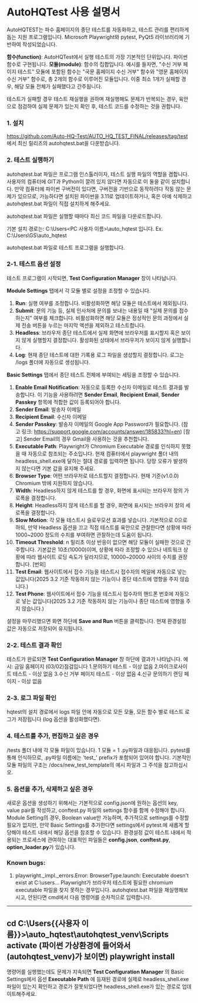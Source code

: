 # AutoHQTest 사용 설명서
AutoHQTEST는 파수 홈페이지의 종단 테스트를 자동화하고, 테스트 관리를 편리하게 돕는 지원 프로그램입니다. 
Microsoft Playwright와 pytest, PyQt5 라이브러리에 기반하여 작성되었습니다. 

**함수(function)**: AutoHQTest에서 실행 테스트의 가장 기본적인 단위입니다. 파이썬 함수로 구현됩니다. 
**모듈(module)**: 함수의 집합입니다. 
예시를 들자면, "수신 거부 페이지 테스트" 모듈에 포함된 함수는 "국문 홈페이지 수신 거부" 함수와 "영문 홈페이지 수신 거부" 함수로, 총 2개의 함수로 이루어진 모듈입니다. 
이중 최소 1개가 실패할 경우, 해당 모듈 전체가 실패했다고 간주됩니다.

테스트가 실패할 경우 테스트 재실행을 권하며 재실행해도 문제가 반복되는 경우, 육안으로 점검하여 실제 문제가 있는지 확인 후, 테스트 코드를 수정하는 것을 권합니다. 

### 1. 설치
https://github.com/Auto-HQ-Test/AUTO_HQ_TEST_FINAL/releases/tag/test 에서 최신 릴리즈의 autohqtest.bat을 다운받습니다. 

### 2. 테스트 실행하기
autohqtest.bat 파일은 프로그램 인스톨러이자, 테스트 실행 파일의 역할을 겸합니다. 
사용자의 컴퓨터에 GIT과 Python이 깔려 있지 않다면 자동으로 이 둘을 같이 설치합니다. 
만약 컴퓨터에 파이썬 구버전이 있다면, 구버전을 기반으로 동작하려다 작동 않는 문제가 있으므로,
가능하다면 설치된 파이썬을 3.11로 업데이트하거나, 혹은 아예 삭제하고 autohqtest.bat 파일이 직접 설치하게 해주세요. 

autohqtest.bat 파일은 실행할 때마다 최신 코드 파일을 다운로드합니다.

기본 설치 경로는: C:\Users\<PC 사용자 이름>\auto_hqtest 입니다. 
Ex. C:\Users\GS\auto_hqtest

autohqtest.bat 파일로 테스트 프로그램을 실행합니다.

### 2-1. 테스트 옵션 설정
테스트 프로그램이 시작되면, **Test Configuration Manager** 창이 나타납니다.

**Module Settings** 탭에서 각 모듈 별로 설정을 조정할 수 있습니다.
1. **Run**: 실행 여부를 조정합니다. 비활성화하면 해당 모듈은 테스트에서 제외됩니다.
2. **Submit**: 문의 기능 등, 실제 인사처에 문의를 보내는 내용일 때 "실제 문의를 접수하는지" 여부를 체크합니다. 비활성화하면 해당 모듈은 정상적인 문의 과정에서 실제 전송 버튼을 누르는 마지막 액션을 제외하고 테스트합니다. 
3. **Headless**: 브라우저 종단 테스트에서 실제 화면에 브라우저를 표시할지 혹은 보이지 않게 실행할지 결정합니다. 활성화된 상태에서 브라우저가 보이지 않게 실행합니다.
4. **Log**: 현재 종단 테스트에 대한 기록용 로그 파일을 생성할지 결정합니다. 로그는 /logs 폴더에 자동으로 생성됩니다.

**Basic Settings** 탭에서 종단 테스트 전체에 부여되는 세팅을 조정할 수 있습니다. 
1. **Enable Email Notification**: 자동으로 등록한 수신자 이메일로 테스트 결과를 발송합니다. 이 기능을 사용하려면 **Sender Email**, **Recipient Email**, **Sender Passkey** 항목에 적합한 값이 등록되어야 합니다. 
2. **Sender Email**: 발송자 이메일
3. **Recipient Email**: 수신자 이메일
4. **Sender Passkey**: 발송자 이메일의 Google App Password가 필요합니다. (참고 링크: https://support.google.com/accounts/answer/185833?hl=en)
[참고] Sender Email의 경우 Gmail을 사용하는 것을 추천합니다. 
5. **Executable Path**: Playwright가 Chromium Executable 경로를 인식하지 못했을 때 자동으로 참조되는 주소입니다. 현재 컴퓨터에서 playwright 폴더 내의 headless_shell.exe에 달하는 절대 경로를 입력하면 됩니다. 당장 오류가 발생하지 않는다면 기본 값을 유지해 주세요.
6. **Browser Type**: 어떤 브라우저로 테스트할지 결정합니다. 현재 기준(v1.0.0) Chromium 밖에 지원하지 않습니다.
7. **Width**: Headless하지 않게 테스트를 할 경우, 화면에 표시되는 브라우저 창의 가로폭을 결정합니다.
8. **Height**: Headless하지 않게 테스트를 할 경우, 화면에 표시되는 브라우저 창의 세로폭을 결정합니다.
9. **Slow Motion**: 각 모듈 테스트시 슬로우모션 효과를 넣습니다. 기본적으로 0으로 하되, 만약 Headless 옵션을 끄고 직접 테스트를 육안으로 관찰한다면 상황에 따라 1000~2000 정도의 수치를 부여하면 관찰하는데 도움이 됩니다.
10. **Timeout Threshold**: n 밀리초 이상 반응이 없으면 해당 모듈이 실패한 것으로 간주합니다. 기본값은 10초(10000)이며, 상황에 따라 조정할 수 있으나 네트워크 상황에 따라 웹사이트 로딩 속도가 달라지므로, 10000~20000 사이의 수치를 권장합니다.
[번외]
12. **Test Email**: 웹사이트에서 접수 기능을 테스트시 접수자의 메일에 자동으로 넣는 값입니다(2025 3.2 기준 작동하지 않는 기능이나 종단 테스트에 영향을 주지 않습니다.)
13. **Test Phone**: 웹사이트에서 접수 기능을 테스트시 접수자의 핸드폰 번호에 자동으로 넣는 값입니다(2025 3.2 기준 작동하지 않는 기능이나 종단 테스트에 영향을 주지 않습니다.)

설정을 마무리했으면 화면 하단에 **Save and Run** 버튼을 클릭합니다. 현재 환경설정 값은 자동으로 저장되어 유지됩니다.

### 2-2. 테스트 결과 확인
테스트가 완료되면 **Test Configuration Manager** 창 하단에 결과가 나타납니다.
예시:
금일 홈페이지 (03/02)점검입니다
1.문의하기 테스트 - 이상 없음
2.마이크로사이트 테스트 - 이상 없음
3.수신 거부 페이지 테스트 - 이상 없음
4.신규 문의하기 랜딩 페이지 - 이상 없음

### 2-3. 로그 파일 확인
hqtest의 설치 경로에서 logs 파일 안에 자동으로 모든 모듈, 모든 함수 별로 테스트 로그가 저장됩니다 (log 옵션을 활성화했다면). 


### 4. 테스트를 추가, 편집하고 싶은 경우
/tests 폴더 내에 각 모듈 파일이 있습니다. 1 모듈 = 1 .py파일과 대응됩니다. pytest를 통해 인식하므로, .py파일 이름에는 'test_' prefix가 포함되어 있어야 합니다.
기본적인 모듈 파일의 구조는 /docs/new_test_template의 예시 파일과 그 주석을 참고하십시오. 


### 5. 옵션을 추가, 삭제하고 싶은 경우
새로운 옵션을 생성하기 위해서는 기본적으로 config.json에 원하는 옵션의 key, value pair를 작성하고, conftest.py 파일의 settings 함수를 함께 수정해야 합니다.
Module Setting의 경우, Boolean value만 가능하며, 추가적으로 settings를 수정할 필요가 없지만, 만약 Basic Settings를 추가한다면 settings에서 pytest.<varname>에 새롭게 할당해야 테스트 내에서 해당 옵션을 참조할 수 있습니다.
환경설정 값이 테스트 내에서 적용되는 프로세스에 관여하는 대표적인 파일들은 **config.json**, **conftest.py**, **option_loader.py**가 있습니다.


### Known bugs:
1. playwright._impl._errors.Error: BrowserType.launch: Executable doesn't exist at C:\users...
Playwright가 브라우저 테스트에 필요한 chromium executable 파일을 찾지 못하는 경우입니다. autohqtest.bat 파일을 재실행해보시고, 안된다면 cmd에서 다음 명령어를 순차적으로 입력합니다.
---
cd C:\Users\{{사용자 이름}}>\auto_hqtest\autohqtest_venv\Scripts
activate
(파이썬 가상환경에 들어와서 (autohqtest_venv)가 보이면)
playwright install
---

명령어를 실행했는데도 문제가 지속되면 **Test Configuration Manager** 의 Basic Settings에서 옵션 **Executable Path** 에 등재된 경로에 실제로 headless_shell.exe 파일이 있는지 확인하고 경로가 잘못되었다면 headless_shell.exe가 있는 경로로 업데이트해주세요. 
